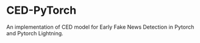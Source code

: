 # CED-PyTorch
An implementation of CED model for Early Fake News Detection in Pytorch and Pytorch Lightning.
